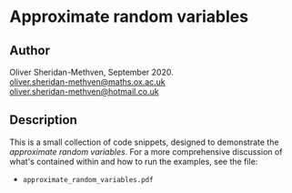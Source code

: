 # Approximate random variables

## Author

Oliver Sheridan-Methven, September 2020.  
[oliver.sheridan-methven@maths.ox.ac.uk](mailto:oliver.sheridan-methven@maths.ox.ac.uk)  
[oliver.sheridan-methven@hotmail.co.uk](mailto:oliver.sheridan-methven@hotmail.co.uk)  

## Description

This is a small collection of code snippets, designed to demonstrate the 
*approximate random variables*. For a more comprehensive
discussion of what's contained within and how to run the examples, 
see the file:

 * `approximate_random_variables.pdf`	
